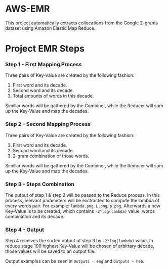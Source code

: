 # AWS-EMR
This project automatically extracts collocations from the Google 2-grams dataset using Amazon Elastic Map Reduce.

# Project EMR Steps
### Step 1 - First Mapping Process
Three pairs of Key-Value are created by the following fashion:
1. First word and its decade.
2. Second word and its decade.
3. Total amounts of words in this decade.

Simillar words will be gathered by the Combiner, while the Reducer will sum up the Key-Value and map the decades.

### Step 2 - Second Mapping Process
Three pairs of Key-Value are created by the following fashion:
1. First word and its decade.
2. Second word and its decade.
3. 2-gram combination of those words.

Simillar words will be gathered by the Combiner, while the Reducer will sum up the Key-Value and map the decades.

### Step 3 - Steps Combination 
The output of step 1 & step 2 will be passed to the Reduce process.
In this process, relevant parameters will be exctracted to compute the lambda of every words pair.
For example: `lambda.png`, `L.png`, `p.png`.
Afterwards a new Key-Value is to be created, which contains `-2*log(lambda)` value, words combination and its decade.

### Step 4 - Output
Step 4 receives the sorted output of step 3 by `-2*log(lambda)` value.
In reduce stage 100 highest Key-Value will be chosen of arbitrary decade, those values will be saved to an output file.

Output examples can be seen in `Outputs - eng` and `Outputs - heb`.
